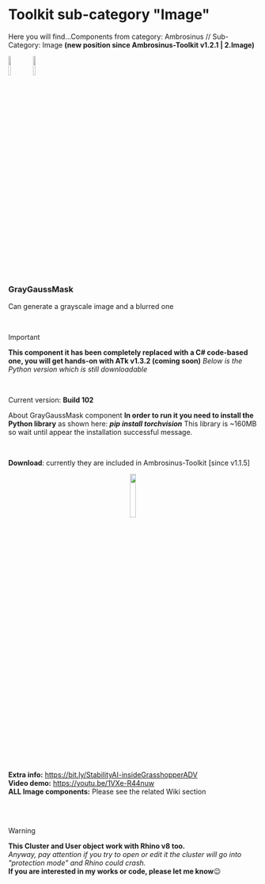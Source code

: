 # Toolkit sub-category "Image"
  Here you will find...Components from category: Ambrosinus // Sub-Category: Image  **(new position since Ambrosinus-Toolkit v1.2.1 | 2.Image)**
<br>

<img src="https://ambrosinus.altervista.org/blog/wp-content/uploads/2022/11/GHUSER_icon-LA.png" width="10%" height="10%"><img src="https://ambrosinus.altervista.org/blog/wp-content/uploads/2022/11/GH_icon-LA.png" width="10%" height="10%">

<br>
<br>

### GrayGaussMask
Can generate a grayscale image and a blurred one

<br>

>[!IMPORTANT]
>**This component it has been completely replaced with a C# code-based one, you will get hands-on with  ATk v1.3.2 (coming soon)**
>*Below is the Python version which is still downloadable*

<br>

Current version: **Build 102**

About GrayGaussMask component **In order to run it you need to install the Python library** as shown here: ***pip install torchvision***
This library is ~160MB so wait until appear the installation successful message.

<br>

**Download**: currently they are included in Ambrosinus-Toolkit [since v1.1.5]

<div align="center">
<img src="https://ambrosinus.altervista.org/blog/wp-content/uploads/2023/01/LA_GreyGaussMask_b101.png" width="15%" height="15%">
</div>

**Extra info:** 
https://bit.ly/StabilityAI-insideGrasshopperADV
<br>
**Video demo:** 
https://youtu.be/1VXe-R44nuw
<br>
**ALL Image components:** 
Please see the related Wiki section

<br>
<br>

>[!WARNING]
>**This Cluster and User object work with Rhino v8 too.**<br>
*Anyway, pay attention if you try to open or edit it the cluster will go into "protection mode" and Rhino could crash.*<br>
**If you are interested in my works or code, please let me know**😉
